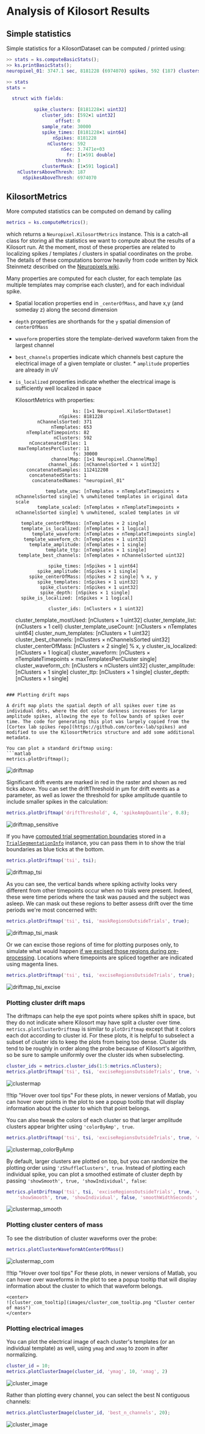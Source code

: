 #  Analysis of Kilosort Results

## Simple statistics

Simple statistics for a KilosortDataset can be computed / printed using:

```matlab
>> stats = ks.computeBasicStats();
>> ks.printBasicStats();
neuropixel_01: 3747.1 sec, 8181228 (6974070) spikes, 592 (187) clusters (with fr > 3 Hz)

>> stats
stats =

  struct with fields:

          spike_clusters: [8181228×1 uint32]
             cluster_ids: [592×1 uint32]
                  offset: 0
             sample_rate: 30000
             spike_times: [8181228×1 uint64]
                 nSpikes: 8181228
               nClusters: 592
                    nSec: 3.7471e+03
                      fr: [1×591 double]
                  thresh: 3
             clusterMask: [1×591 logical]
    nClustersAboveThresh: 187
      nSpikesAboveThresh: 6974070
```

## KilosortMetrics

More computed statistics can be computed on demand by calling
```matlab
metrics = ks.computeMetrics();
```

which returns a `Neuropixel.KilosortMetrics` instance. This is a catch-all class for storing all the statistics we want to compute about the results of a Kilosort run. At the moment, most of these properties are related to localizing spikes / templates / clusters in spatial coordinates on the probe. The details of these computations borrow heavily from code written by Nick Steinmetz described on the [Neuropixels wiki](https://github.com/cortex-lab/neuropixels/wiki/Other_analysis_methods).

Many properties are computed for each cluster, for each template (as multiple templates may comprise each cluster), and for each individual spike.

* Spatial location properties end in `_centerOfMass`, and have x,y (and someday z) along the second dimension
* `depth` properties are shorthands for the `y` spatial dimension of `centerOfMass`
* `waveform` properties store the template-derived waveform taken from the largest channel
* `best_channels` properties indicate which channels best capture the electrical image of a given template or cluster. * `amplitude` properties are already in uV
* `is_localized` properties indicate whether the electrical image is sufficiently well localized in space

  KilosortMetrics with properties:

                           ks: [1×1 Neuropixel.KiloSortDataset]
                      nSpikes: 8181228
              nChannelsSorted: 371
                   nTemplates: 653
          nTemplateTimepoints: 82
                    nClusters: 592
           nConcatenatedFiles: 1
       maxTemplatesPerCluster: 11
                           fs: 30000
                   channelMap: [1×1 Neuropixel.ChannelMap]
                  channel_ids: [nChannelsSorted × 1 uint32]
          concatenatedSamples: 112412208
           concatenatedStarts: 1
            concatenatedNames: "neuropixel_01"

                 template_unw: [nTemplates × nTemplateTimepoints × nChannelsSorted single] % unwhitened templates in original data scale
              template_scaled: [nTemplates × nTemplateTimepoints × nChannelsSorted single] % unwhitened, scaled templates in uV

        template_centerOfMass: [nTemplates × 2 single]
        template_is_localized: [nTemplates × 1 logical]
            template_waveform: [nTemplates × nTemplateTimepoints single]
         template_waveform_ch: [nTemplates × 1 uint32]
           template_amplitude: [nTemplates × 1 single]
                 template_ttp: [nTemplates × 1 single]
       template_best_channels: [nTemplates × nChannelsSorted uint32]

                  spike_times: [nSpikes × 1 uint64]
              spike_amplitude: [nSpikes × 1 single]
           spike_centerOfMass: [nSpikes × 2 single] % x, y
              spike_templates: [nSpikes × 1 uint32]
               spike_clusters: [nSpikes × 1 uint32]
               spike_depth: [nSpikes × 1 single]
        spike_is_localized: [nSpikes × 1 logical]

                  cluster_ids: [nClusters × 1 uint32]
    cluster_template_mostUsed: [nClusters × 1 uint32]
        cluster_template_list: {nClusters × 1 cell}
    cluster_template_useCount: [nClusters × nTemplates uint64]
        cluster_num_templates: [nClusters × 1 uint32]
        cluster_best_channels: [nClusters × nChannelsSorted uint32]
         cluster_centerOfMass: [nClusters × 2 single] % x, y
         cluster_is_localized: [nClusters × 1 logical]
             cluster_waveform: [nClusters × nTemplateTimepoints × maxTemplatesPerCluster single]
          cluster_waveform_ch: [nClusters × nClusters uint32]
            cluster_amplitude: [nClusters × 1 single]
                  cluster_ttp: [nClusters × 1 single]
                cluster_depth: [nClusters × 1 single]
```

### Plotting drift maps

A drift map plots the spatial depth of all spikes over time as individual dots, where the dot color darkness increases for large amplitude spikes, allowing the eye to follow bands of spikes over time. The code for generating this plot was largely copied from the [Cortex lab spikes repo](https://github.com/cortex-lab/spikes) and modified to use the KilosortMetrics structure and add some additional metadata.

You can plot a standard driftmap using:
```matlab
metrics.plotDriftmap();
```

![driftmap](images/driftmap_standard.png "Cluster driftmap")

Significant drift events are marked in red in the raster and shown as red ticks above. You can set the driftThreshold in µm for drift events as a parameter, as well as lower the threshold for spike amplitude quantile to include smaller spikes in the calculation:

```matlab
metrics.plotDriftmap('driftThreshold', 4, 'spikeAmpQuantile', 0.8);
```

![driftmap_sensitive](images/driftmap_sensitive.png "Driftmap")

If you have [computed trial segmentation boundaries](/kilosort/#segmenting-a-kilosort-dataset-into-trials) stored in a [`TrialSegmentationInfo`](/kilosort/#trialsegmentationinfo) instance, you can pass them in to show the trial boundaries as blue ticks at the bottom.

```matlab
metrics.plotDriftmap('tsi', tsi);
```

![driftmap_tsi](images/driftmap_tsi.png "Driftmap")

As you can see, the vertical bands where spiking activity looks very different from other timepoints occur when no trials were present. Indeed, these were time periods where the task was paused and the subject was asleep. We can mask out these regions to better assess drift over the time periods we're most concerned with:

```matlab
metrics.plotDriftmap('tsi', tsi, 'maskRegionsOutsideTrials', true);
```

![driftmap_tsi_mask](images/driftmap_tsi_mask.png "Driftmap")

Or we can excise those regions of time for plotting purposes only, to simulate what would happen [if we excised those regions during pre-processing](/imec_dataset/#excising-time-windows). Locations where timepoints are spliced together are indicated using magenta lines.

```matlab
metrics.plotDriftmap('tsi', tsi, 'exciseRegionsOutsideTrials', true);
```

![driftmap_tsi_excise](images/driftmap_tsi_excise.png "Driftmap")

### Plotting cluster drift maps

The driftmaps can help the eye spot points where spikes shift in space, but they do not indicate where Kilosort may have split a cluster over time. `metrics.plotClusterDriftmap` is similar to `plotDriftmap` except that it colors each dot according to cluster id. For these plots, it is helpful to subselect a subset of cluster ids to keep the plots from being too dense. Cluster ids tend to be roughly in order along the probe because of Kilosort's algorithm, so be sure to sample uniformly over the cluster ids when subselecting.

```matlab
cluster_ids = metrics.cluster_ids(1:5:metrics.nClusters);
metrics.plotDriftmap('tsi', tsi, 'exciseRegionsOutsideTrials', true, 'cluster_ids', cluster_ids);
```

![clustermap](images/clustermap.png "Cluster driftmap")

!!!tip "Hover over tool tips"
    For these plots, in newer versions of Matlab, you can hover over points in the plot to see a popup tooltip that will display information about the cluster to which that point belongs.

You can also tweak the colors of each cluster so that larger amplitude clusters appear brighter using `'colorByAmp', true`.

```matlab
metrics.plotDriftmap('tsi', tsi, 'exciseRegionsOutsideTrials', true, 'cluster_ids', cluster_ids, 'colorByAmp', true);
```

![clustermap_colorByAmp](images/clustermap_colorByAmp.png "Cluster driftmap")

By default, larger clusters are plotted on top, but you can randomize the plotting order using `'zShuffleClusters', true`. Instead of plotting each individual spike, you can plot a smoothed estimate of cluster depth by passing `'showSmooth', true, 'showIndividual', false`:

```matlab
metrics.plotDriftmap('tsi', tsi, 'exciseRegionsOutsideTrials', true, 'cluster_ids', cluster_ids, ...
    'showSmooth', true, 'showIndividual', false, 'smoothWidthSeconds', 50);
```

![clustermap_smooth](images/clustermap_smooth.png "Cluster driftmap")

### Plotting cluster centers of mass

To see the distribution of cluster waveforms over the probe:

```matlab
metrics.plotClusterWaveformAtCenterOfMass()
```

![clustermap_com](images/cluster_com.png "Cluster center of mass")

!!!tip "Hover over tool tips"
    For these plots, in newer versions of Matlab, you can hover over waveforms in the plot to see a popup tooltip that will display information about the cluster to which that waveform belongs.

    <center>
    ![cluster_com_tooltip](images/cluster_com_tooltip.png "Cluster center of mass")
    </center>

### Plotting electrical images

You can plot the electrical image of each cluster's templates (or an individual template) as well, using `ymag` and `xmag` to zoom in after normalizing.

```matlab
cluster_id = 10;
metrics.plotClusterImage(cluster_id, 'ymag', 10, 'xmag', 2)
```

![cluster_image](images/cluster_image.png "Cluster image")

Rather than plotting every channel, you can select the best N contiguous channels:
```matlab
metrics.plotClusterImage(cluster_id, 'best_n_channels', 20);
```

![cluster_image](images/cluster_image_zoom.png "Cluster image")
